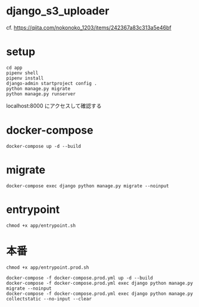# django_s3_uploader
cf. https://qiita.com/nokonoko_1203/items/242367a83c313a5e46bf

# setup
```
cd app
pipenv shell
pipenv install
django-admin startproject config .
python manage.py migrate
python manage.py runserver
```

localhost:8000 にアクセスして確認する

# docker-compose
```
docker-compose up -d --build
```

# migrate
```
docker-compose exec django python manage.py migrate --noinput
```

# entrypoint
```
chmod +x app/entrypoint.sh
```

# 本番
```
chmod +x app/entrypoint.prod.sh

docker-compose -f docker-compose.prod.yml up -d --build
docker-compose -f docker-compose.prod.yml exec django python manage.py migrate --noinput
docker-compose -f docker-compose.prod.yml exec django python manage.py collectstatic --no-input --clear
```
